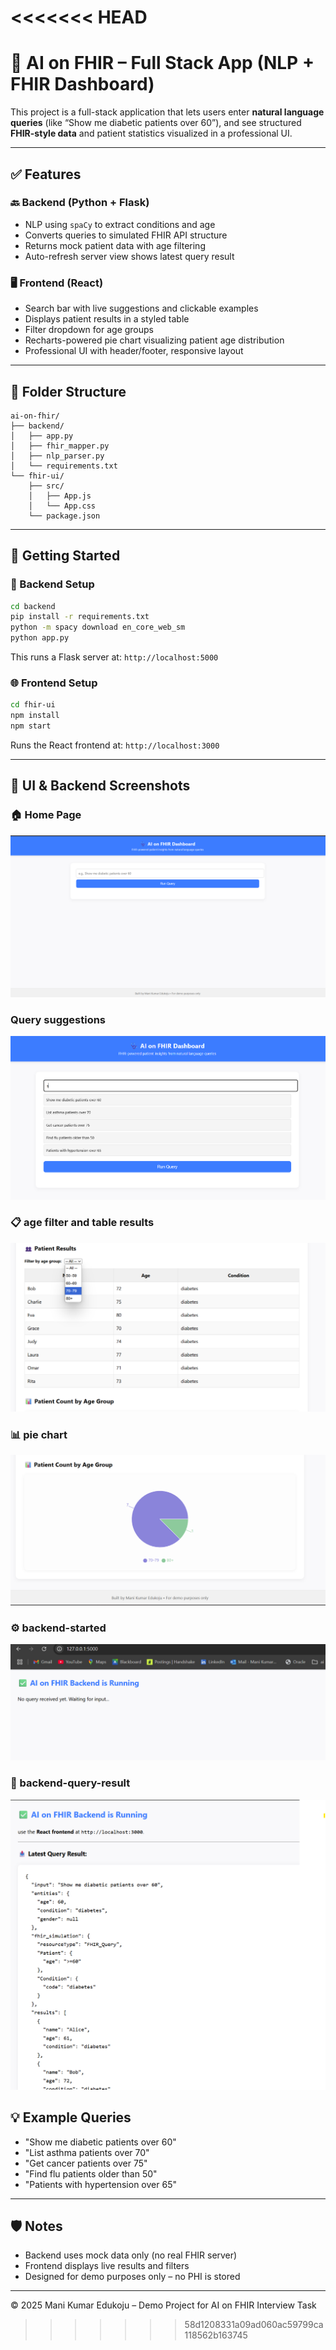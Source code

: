 <<<<<<< HEAD
=======

# 🧠 AI on FHIR – Full Stack App (NLP + FHIR Dashboard)

This project is a full-stack application that lets users enter **natural language queries** (like “Show me diabetic patients over 60”), and see structured **FHIR-style data** and patient statistics visualized in a professional UI.

---

## ✅ Features

### 🔙 Backend (Python + Flask)
- NLP using `spaCy` to extract conditions and age
- Converts queries to simulated FHIR API structure
- Returns mock patient data with age filtering
- Auto-refresh server view shows latest query result

### 🖥️ Frontend (React)
- Search bar with live suggestions and clickable examples
- Displays patient results in a styled table
- Filter dropdown for age groups
- Recharts-powered pie chart visualizing patient age distribution
- Professional UI with header/footer, responsive layout

---

## 📁 Folder Structure

```
ai-on-fhir/
├── backend/
│   ├── app.py
│   ├── fhir_mapper.py
│   ├── nlp_parser.py
│   └── requirements.txt
└── fhir-ui/
    ├── src/
    │   ├── App.js
    │   └── App.css
    └── package.json
```

---

## 🚀 Getting Started

### 🔧 Backend Setup

```bash
cd backend
pip install -r requirements.txt
python -m spacy download en_core_web_sm
python app.py
```

This runs a Flask server at: `http://localhost:5000`

### 🌐 Frontend Setup

```bash
cd fhir-ui
npm install
npm start
```

Runs the React frontend at: `http://localhost:3000`

---

## 📸 UI & Backend Screenshots

### 🏠 Home Page  
![Home Page](Screenshots/Home%20Page.png)

### Query suggestions
![Query Suggestions](Screenshots/query%20suggestions.png)

### 📋 age filter and table results  
![age filter and table results](Screenshots/age%20filter%20and%20table%20results.png)

### 📊 pie chart  
![pie chart](Screenshots/pie%20chart.png)

### ⚙️ backend-started  
![backend-started](Screenshots/backend-started.png)

### 🔎 backend-query-result  
![backend-query-result](Screenshots/backend-query-result.png)

## 💡 Example Queries

- "Show me diabetic patients over 60"
- "List asthma patients over 70"
- "Get cancer patients over 75"
- "Find flu patients older than 50"
- "Patients with hypertension over 65"

---

## 🛡️ Notes

- Backend uses mock data only (no real FHIR server)
- Frontend displays live results and filters
- Designed for demo purposes only – no PHI is stored

---

© 2025 Mani Kumar Edukoju – Demo Project for AI on FHIR Interview Task
>>>>>>> 58d1208331a09ad060ac59799ca118562b163745
